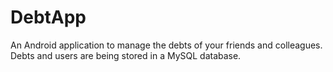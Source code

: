 DebtApp
=======

An Android application to manage the debts of your friends and colleagues.
Debts and users are being stored in a MySQL database.
